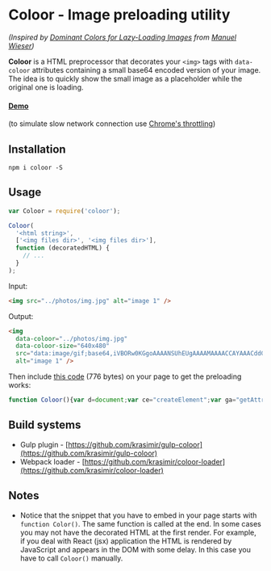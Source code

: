 # Coloor - Image preloading utility

*(Inspired by [Dominant Colors for Lazy-Loading Images](https://manu.ninja/dominant-colors-for-lazy-loading-images) from [Manuel Wieser](https://twitter.com/manuelwieser))*

**Coloor** is a HTML preprocessor that decorates your `<img>` tags with `data-coloor` attributes containing a small base64 encoded version of your image. The idea is to quickly show the small image as a placeholder while the original one is loading.

#### [Demo](http://krasimir.github.io/coloor/example/)

(to simulate slow network connection use [Chrome's throttling](http://krasimirtsonev.com/blog/articles/coloor/demo.jpg))

## Installation

`npm i coloor -S`

## Usage

```js
var Coloor = require('coloor');

Coloor(
  '<html string>',
  ['<img files dir>', '<img files dir>'],
  function (decoratedHTML) {
    // ...
  }
);
```

Input:

```html
<img src="../photos/img.jpg" alt="image 1" />
```

Output:

```html
<img 
  data-coloor="../photos/img.jpg"
  data-coloor-size="640x480" 
  src="data:image/gif;base64,iVBORw0KGgoAAAANSUhEUgAAAAMAAAACCAYAAACddGYaAAAAAklEQVR4AewaftIAAAAjSURBVAEaAOX/Ab24tf+42PMA09zsAAL6+fkACwH3AOPq8QDUQg74d7o9lAAAAABJRU5ErkJggg=="
  alt="image 1" />
```

Then include [this code](https://github.com/krasimir/coloor/blob/master/lib/coloor.min.js) (776 bytes) on your page to get the preloading works:

```js
function Coloor(){var d=document;var ce="createElement";var ga="getAttribute";function isCanvasSupported(){var elem=d[ce]("canvas");return!!(elem.getContext&&elem.getContext("2d"))}function preload(image){var src,pi,li,w,h,size;if(!isCanvasSupported()){image.src=src;return}src=image[ga]("data-coloor");size=image[ga]("data-coloor-size").split("x");w=parseInt(size[0]);h=parseInt(size[1]);pi=new Image;li=new Image;pi.onload=function(){var canvas=d[ce]("canvas");var ctx=canvas.getContext("2d");canvas.width=w;canvas.height=h;ctx.drawImage(pi,0,0,w,h);image.src=canvas.toDataURL("image/png")};pi.src=image[ga]("src");li.onload=function(){image.src=src};li.src=src}var images=d.querySelectorAll("img[data-coloor]");for(var i=0;i<images.length;i++){preload(images[i])}}Coloor();
```

## Build systems

* Gulp plugin - [https://github.com/krasimir/gulp-coloor](https://github.com/krasimir/gulp-coloor)
* Webpack loader - [https://github.com/krasimir/coloor-loader](https://github.com/krasimir/coloor-loader)

## Notes

* Notice that the snippet that you have to embed in your page starts with `function Color()`. The same function is called at the end. In some cases you may not have the decorated HTML at the first render. For example, if you deal with React (jsx) application the HTML is rendered by JavaScript and appears in the DOM with some delay. In this case you have to call `Coloor()` manually.

